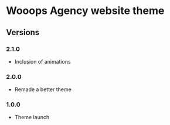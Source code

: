 # Wooops Agency website theme

## Versions

### 2.1.0

* Inclusion of animations

### 2.0.0

* Remade a better theme

### 1.0.0

* Theme launch